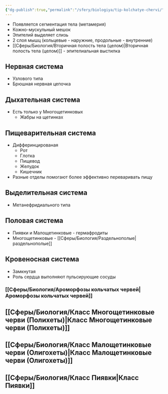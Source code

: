 ```yaml
---
{"dg-publish":true,"permalink":"/sfery/biologiya/tip-kolchatye-chervi/","tags":["Зоология"]}
---
```


- Появляется сегментация тела (метамерия)
- Кожно-мускульный мешок
- Эпителий выделяет слизь
- 2 слоя мышц (кольцевые - наружние, продольные - внутренние)
- [[Сферы/Биология/Вторичная полость тела (целом)\|Вторичная полость тела (целом)]] - эпителиальная выстилка
## Нервная система
- Узлового типа
- Брюшная нервная цепочка
## Дыхательная система
- Есть только у Многощетинковых
	- Жабры на щетинках 
## Пищеварительная система
- Дифферинцированая 
	- Рот
	- Глотка
	- Пищевод
	- Желудок
	- Кишечник
- Разные отделы помогают более эффективно переваривать пищу
## Выделительная система
- Метанефридиального типа
## Половая система
- Пиявки и Малощетинковые - гермафродиты
- Многощетинковые - [[Сферы/Биология/Раздельнополые\|раздельнополые]]
## Кровеносная система
- Замкнутая
- Роль сердца выполняют пульсирующие сосуды
### [[Сферы/Биология/Ароморфозы кольчатых червей\|Ароморфозы кольчатых червей]]
## [[Сферы/Биология/Класс Многощетинковые черви (Полихеты)\|Класс Многощетинковые черви (Полихеты)]]
## [[Сферы/Биология/Класс Малощетинковые черви (Олигохеты)\|Класс Малощетинковые черви (Олигохеты)]]
## [[Сферы/Биология/Класс Пиявки\|Класс Пиявки]]